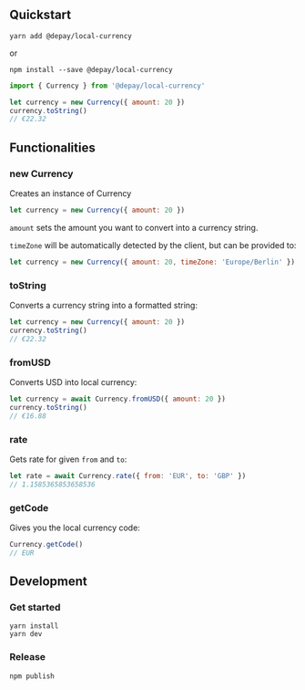 ## Quickstart

```
yarn add @depay/local-currency
```

or 

```
npm install --save @depay/local-currency
```

```javascript
import { Currency } from '@depay/local-currency'

let currency = new Currency({ amount: 20 })
currency.toString()
// €22.32
```

## Functionalities

### new Currency

Creates an instance of Currency

```javascript
let currency = new Currency({ amount: 20 })
```

`amount` sets the amount you want to convert into a currency string.

`timeZone` will be automatically detected by the client, but can be provided to:

```javascript
let currency = new Currency({ amount: 20, timeZone: 'Europe/Berlin' })
```

### toString

Converts a currency string into a formatted string:

```javascript
let currency = new Currency({ amount: 20 })
currency.toString()
// €22.32
```

### fromUSD

Converts USD into local currency:

```javascript
let currency = await Currency.fromUSD({ amount: 20 })
currency.toString()
// €16.88
```

### rate

Gets rate for given `from` and `to`:

```javascript
let rate = await Currency.rate({ from: 'EUR', to: 'GBP' })
// 1.1585365853658536
```

### getCode

Gives you the local currency code:

```javascript
Currency.getCode()
// EUR
```

## Development

### Get started

```
yarn install
yarn dev
```

### Release

```
npm publish
```
